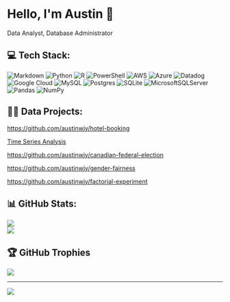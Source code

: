 # Hello, I'm Austin 👋
Data Analyst, Database Administrator


## 💻 Tech Stack:
![Markdown](https://img.shields.io/badge/markdown-%23000000.svg?style=flat&logo=markdown&logoColor=white) ![Python](https://img.shields.io/badge/python-3670A0?style=flat&logo=python&logoColor=ffdd54) ![R](https://img.shields.io/badge/r-%23276DC3.svg?style=flat&logo=r&logoColor=white) ![PowerShell](https://img.shields.io/badge/PowerShell-%235391FE.svg?style=flat&logo=powershell&logoColor=white) ![AWS](https://img.shields.io/badge/AWS-%23FF9900.svg?style=flat&logo=amazon-aws&logoColor=white) ![Azure](https://img.shields.io/badge/azure-%230072C6.svg?style=flat&logo=microsoftazure&logoColor=white) ![Datadog](https://img.shields.io/badge/datadog-%23632CA6.svg?style=flat&logo=datadog&logoColor=white) ![Google Cloud](https://img.shields.io/badge/GoogleCloud-%234285F4.svg?style=flat&logo=google-cloud&logoColor=white) ![MySQL](https://img.shields.io/badge/mysql-4479A1.svg?style=flat&logo=mysql&logoColor=white) ![Postgres](https://img.shields.io/badge/postgres-%23316192.svg?style=flat&logo=postgresql&logoColor=white) ![SQLite](https://img.shields.io/badge/sqlite-%2307405e.svg?style=flat&logo=sqlite&logoColor=white) ![MicrosoftSQLServer](https://img.shields.io/badge/Microsoft%20SQL%20Server-CC2927?style=flat&logo=microsoft%20sql%20server&logoColor=white) ![Pandas](https://img.shields.io/badge/pandas-%23150458.svg?style=flat&logo=pandas&logoColor=white) ![NumPy](https://img.shields.io/badge/numpy-%23013243.svg?style=flat&logo=numpy&logoColor=white)


## 👨‍💻 Data Projects:

https://github.com/austinwjy/hotel-booking

[Time Series Analysis](https://github.com/austinwjy/time-series-analysis)

https://github.com/austinwjy/canadian-federal-election

https://github.com/austinwjy/gender-fairness

https://github.com/austinwjy/factorial-experiment


## 📊 GitHub Stats:
![](https://github-readme-stats.vercel.app/api?username=austinwjy&theme=radical&hide_border=false&include_all_commits=false&count_private=false&hide=contribs,prs)<br/>
![](https://github-readme-stats.vercel.app/api/top-langs/?username=austinwjy&theme=radical&hide_border=false&include_all_commits=false&count_private=false&layout=donut)

## 🏆 GitHub Trophies
![](https://github-profile-trophy.vercel.app/?username=austinwjy&theme=radical&no-frame=false&no-bg=true&margin-w=4)

---
[![](https://visitcount.itsvg.in/api?id=austinwjy&icon=0&color=0)](https://visitcount.itsvg.in)

<!-- Proudly created with GPRM ( https://gprm.itsvg.in ) -->




